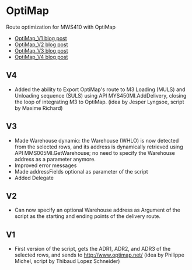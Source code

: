 # OptiMap
Route optimization for MWS410 with OptiMap

* [OptiMap_V1 blog post](https://m3ideas.org/2012/10/04/route-optimization-for-mws410-with-optimap/)
* [OptiMap_V2 blog post](https://m3ideas.org/2013/03/08/optimap_v2/)
* [OptiMap_V3 blog post](https://m3ideas.org/2016/11/10/route-optimization-for-mws410-with-optimap-continued/)
* [OptiMap_V4 blog post](https://m3ideas.org/2016/12/07/optimap_v4/)

## V4
* Added the ability to Export OptiMap's route to M3 Loading (MULS) and Unloading sequence (SULS) using API MYS450MI.AddDelivery, closing the loop of integrating M3 to OptiMap. (idea by Jesper Lyngsoe, script by Maxime Richard)

## V3
* Made Warehouse dynamic: the Warehouse (WHLO) is now detected from the selected rows, and its address is dynamically retrieved using API MMS005MI.GetWarehouse; no need to specify the Warehouse address as a parameter anymore.
* Improved error messages
* Made addressFields optional as parameter of the script
* Added Delegate

## V2
* Can now specify an optional Warehouse address as Argument of the script as the starting and ending points of the delivery route.

## V1
* First version of the script, gets the ADR1, ADR2, and ADR3 of the selected rows, and sends to http://www.optimap.net/ (idea by Philippe Michel, script by Thibaud Lopez Schneider)
